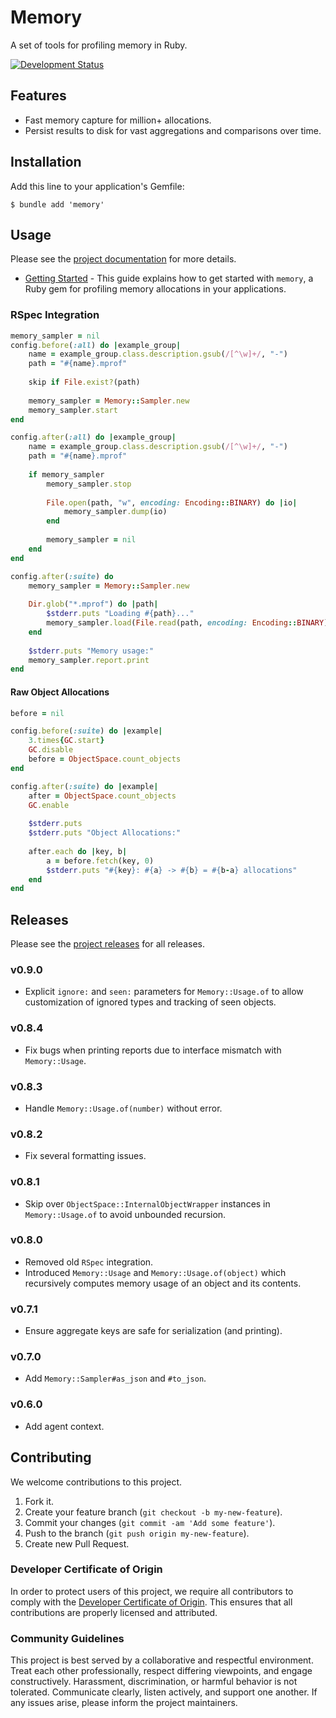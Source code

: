 # Memory

A set of tools for profiling memory in Ruby.

[![Development Status](https://github.com/socketry/memory/workflows/Test/badge.svg)](https://github.com/socketry/memory/actions?workflow=Test)

## Features

  - Fast memory capture for million+ allocations.
  - Persist results to disk for vast aggregations and comparisons over time.

## Installation

Add this line to your application's Gemfile:

``` shell
$ bundle add 'memory'
```

## Usage

Please see the [project documentation](https://socketry.github.io/memory/) for more details.

  - [Getting Started](https://socketry.github.io/memory/guides/getting-started/index) - This guide explains how to get started with `memory`, a Ruby gem for profiling memory allocations in your applications.

### RSpec Integration

``` ruby
memory_sampler = nil
config.before(:all) do |example_group|
	name = example_group.class.description.gsub(/[^\w]+/, "-")
	path = "#{name}.mprof"
	
	skip if File.exist?(path)
	
	memory_sampler = Memory::Sampler.new
	memory_sampler.start
end

config.after(:all) do |example_group|
	name = example_group.class.description.gsub(/[^\w]+/, "-")
	path = "#{name}.mprof"
	
	if memory_sampler
		memory_sampler.stop
		
		File.open(path, "w", encoding: Encoding::BINARY) do |io|
			memory_sampler.dump(io)
		end
		
		memory_sampler = nil
	end
end

config.after(:suite) do
	memory_sampler = Memory::Sampler.new
	
	Dir.glob("*.mprof") do |path|
		$stderr.puts "Loading #{path}..."
		memory_sampler.load(File.read(path, encoding: Encoding::BINARY))
	end
	
	$stderr.puts "Memory usage:"
	memory_sampler.report.print
end
```

#### Raw Object Allocations

``` ruby
before = nil

config.before(:suite) do |example|
	3.times{GC.start}
	GC.disable
	before = ObjectSpace.count_objects
end

config.after(:suite) do |example|
	after = ObjectSpace.count_objects
	GC.enable
	
	$stderr.puts
	$stderr.puts "Object Allocations:"
	
	after.each do |key, b|
		a = before.fetch(key, 0)
		$stderr.puts "#{key}: #{a} -> #{b} = #{b-a} allocations"
	end
end
```

## Releases

Please see the [project releases](https://socketry.github.io/memory/releases/index) for all releases.

### v0.9.0

  - Explicit `ignore:` and `seen:` parameters for `Memory::Usage.of` to allow customization of ignored types and tracking of seen objects.

### v0.8.4

  - Fix bugs when printing reports due to interface mismatch with `Memory::Usage`.

### v0.8.3

  - Handle `Memory::Usage.of(number)` without error.

### v0.8.2

  - Fix several formatting issues.

### v0.8.1

  - Skip over `ObjectSpace::InternalObjectWrapper` instances in `Memory::Usage.of` to avoid unbounded recursion.

### v0.8.0

  - Removed old `RSpec` integration.
  - Introduced `Memory::Usage` and `Memory::Usage.of(object)` which recursively computes memory usage of an object and its contents.

### v0.7.1

  - Ensure aggregate keys are safe for serialization (and printing).

### v0.7.0

  - Add `Memory::Sampler#as_json` and `#to_json`.

### v0.6.0

  - Add agent context.

## Contributing

We welcome contributions to this project.

1.  Fork it.
2.  Create your feature branch (`git checkout -b my-new-feature`).
3.  Commit your changes (`git commit -am 'Add some feature'`).
4.  Push to the branch (`git push origin my-new-feature`).
5.  Create new Pull Request.

### Developer Certificate of Origin

In order to protect users of this project, we require all contributors to comply with the [Developer Certificate of Origin](https://developercertificate.org/). This ensures that all contributions are properly licensed and attributed.

### Community Guidelines

This project is best served by a collaborative and respectful environment. Treat each other professionally, respect differing viewpoints, and engage constructively. Harassment, discrimination, or harmful behavior is not tolerated. Communicate clearly, listen actively, and support one another. If any issues arise, please inform the project maintainers.
